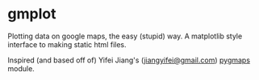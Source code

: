 gmplot
======

Plotting data on google maps, the easy (stupid) way. A matplotlib style
interface to making static html files.

Inspired (and based off of) Yifei Jiang's (jiangyifei@gmail.com) <a
href="http://code.google.com/p/pygmaps/">pygmaps</a> module. 
